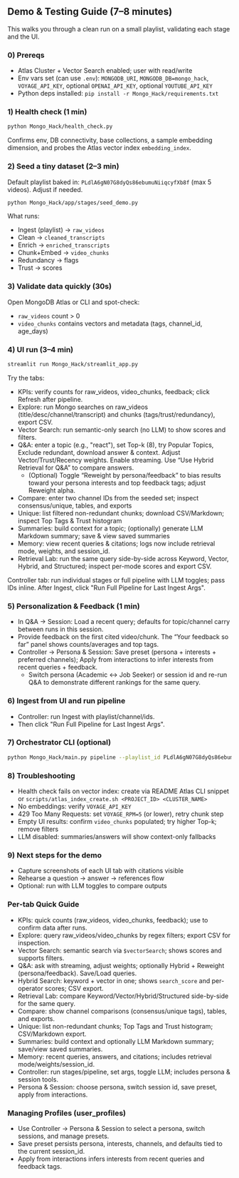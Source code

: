 ## Demo & Testing Guide (7–8 minutes)

This walks you through a clean run on a small playlist, validating each stage and the UI.

### 0) Prereqs

- Atlas Cluster + Vector Search enabled; user with read/write
- Env vars set (can use `.env`): `MONGODB_URI`, `MONGODB_DB=mongo_hack`, `VOYAGE_API_KEY`, optional `OPENAI_API_KEY`, optional `YOUTUBE_API_KEY`
- Python deps installed: `pip install -r Mongo_Hack/requirements.txt`

### 1) Health check (1 min)

```bash
python Mongo_Hack/health_check.py
```

Confirms env, DB connectivity, base collections, a sample embedding dimension, and probes the Atlas vector index `embedding_index`.

### 2) Seed a tiny dataset (2–3 min)

Default playlist baked in: `PLdlA6gN07G8dyQs86ebumuNiiqcyfXb8f` (max 5 videos). Adjust if needed.

```bash
python Mongo_Hack/app/stages/seed_demo.py
```

What runs:

- Ingest (playlist) → `raw_videos`
- Clean → `cleaned_transcripts`
- Enrich → `enriched_transcripts`
- Chunk+Embed → `video_chunks`
- Redundancy → flags
- Trust → scores

### 3) Validate data quickly (30s)

Open MongoDB Atlas or CLI and spot-check:

- `raw_videos` count > 0
- `video_chunks` contains vectors and metadata (tags, channel_id, age_days)

### 4) UI run (3–4 min)

```bash
streamlit run Mongo_Hack/streamlit_app.py
```

Try the tabs:

- KPIs: verify counts for raw_videos, video_chunks, feedback; click Refresh after pipeline.
- Explore: run Mongo searches on raw_videos (title/desc/channel/transcript) and chunks (tags/trust/redundancy), export CSV.
- Vector Search: run semantic-only search (no LLM) to show scores and filters.
- Q&A: enter a topic (e.g., "react"), set Top-k (8), try Popular Topics, Exclude redundant, download answer & context. Adjust Vector/Trust/Recency weights. Enable streaming. Use “Use Hybrid Retrieval for Q&A” to compare answers.
  - (Optional) Toggle “Reweight by persona/feedback” to bias results toward your persona interests and top feedback tags; adjust Reweight alpha.
- Compare: enter two channel IDs from the seeded set; inspect consensus/unique, tables, and exports
- Unique: list filtered non-redundant chunks; download CSV/Markdown; inspect Top Tags & Trust histogram
- Summaries: build context for a topic; (optionally) generate LLM Markdown summary; save & view saved summaries
- Memory: view recent queries & citations; logs now include retrieval mode, weights, and session_id.
- Retrieval Lab: run the same query side-by-side across Keyword, Vector, Hybrid, and Structured; inspect per-mode scores and export CSV.

Controller tab: run individual stages or full pipeline with LLM toggles; pass IDs inline. After Ingest, click "Run Full Pipeline for Last Ingest Args".

### 5) Personalization & Feedback (1 min)

- In Q&A → Session: Load a recent query; defaults for topic/channel carry between runs in this session.
- Provide feedback on the first cited video/chunk. The “Your feedback so far” panel shows counts/averages and top tags.
- Controller → Persona & Session: Save preset (persona + interests + preferred channels); Apply from interactions to infer interests from recent queries + feedback.
  - Switch persona (Academic ↔ Job Seeker) or session id and re-run Q&A to demonstrate different rankings for the same query.

### 6) Ingest from UI and run pipeline

- Controller: run Ingest with playlist/channel/ids.
- Then click "Run Full Pipeline for Last Ingest Args".

### 7) Orchestrator CLI (optional)

```bash
python Mongo_Hack/main.py pipeline --playlist_id PLdlA6gN07G8dyQs86ebumuNiiqcyfXb8f --max 5 --llm
```

### 8) Troubleshooting

- Health check fails on vector index: create via README Atlas CLI snippet or `scripts/atlas_index_create.sh <PROJECT_ID> <CLUSTER_NAME>`
- No embeddings: verify `VOYAGE_API_KEY`
- 429 Too Many Requests: set `VOYAGE_RPM=5` (or lower), retry chunk step
- Empty UI results: confirm `video_chunks` populated; try higher Top-k; remove filters
- LLM disabled: summaries/answers will show context-only fallbacks

### 9) Next steps for the demo

- Capture screenshots of each UI tab with citations visible
- Rehearse a question → answer → references flow
- Optional: run with LLM toggles to compare outputs

### Per‑tab Quick Guide

- KPIs: quick counts (raw_videos, video_chunks, feedback); use to confirm data after runs.
- Explore: query raw_videos/video_chunks by regex filters; export CSV for inspection.
- Vector Search: semantic search via `$vectorSearch`; shows scores and supports filters.
- Q&A: ask with streaming, adjust weights; optionally Hybrid + Reweight (persona/feedback). Save/Load queries.
- Hybrid Search: keyword + vector in one; shows `search_score` and per-operator scores; CSV export.
- Retrieval Lab: compare Keyword/Vector/Hybrid/Structured side-by-side for the same query.
- Compare: show channel comparisons (consensus/unique tags), tables, and exports.
- Unique: list non-redundant chunks; Top Tags and Trust histogram; CSV/Markdown export.
- Summaries: build context and optionally LLM Markdown summary; save/view saved summaries.
- Memory: recent queries, answers, and citations; includes retrieval mode/weights/session_id.
- Controller: run stages/pipeline, set args, toggle LLM; includes persona & session tools.
- Persona & Session: choose persona, switch session id, save preset, apply from interactions.

### Managing Profiles (user_profiles)

- Use Controller → Persona & Session to select a persona, switch sessions, and manage presets.
- Save preset persists persona, interests, channels, and defaults tied to the current session_id.
- Apply from interactions infers interests from recent queries and feedback tags.
